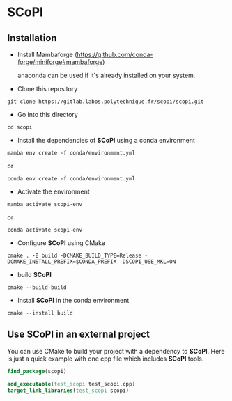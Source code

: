 SCoPI
=====

Installation
------------

- Install Mambaforge (https://github.com/conda-forge/miniforge#mambaforge)

  anaconda can be used if it's already installed on your system.

- Clone this repository

```
git clone https://gitlab.labos.polytechnique.fr/scopi/scopi.git
```

- Go into this directory

```
cd scopi
```

- Install the dependencies of **SCoPI** using a conda environment

```
mamba env create -f conda/environment.yml
```
or
```
conda env create -f conda/environment.yml
```

- Activate the environment

```
mamba activate scopi-env
```
or
```
conda activate scopi-env
```

- Configure **SCoPI** using CMake

```
cmake . -B build -DCMAKE_BUILD_TYPE=Release -DCMAKE_INSTALL_PREFIX=$CONDA_PREFIX -DSCOPI_USE_MKL=ON
```

- build **SCoPI**

```
cmake --build build
```

- Install **SCoPI** in the conda environment

```
cmake --install build
```

Use **SCoPI** in an external project
--------------------------------

You can use CMake to build your project with a dependency to **SCoPI**.
Here is just a quick example with one cpp file which includes **SCoPI** tools.

```cmake
find_package(scopi)

add_executable(test_scopi test_scopi.cpp)
target_link_libraries(test_scopi scopi)
```
